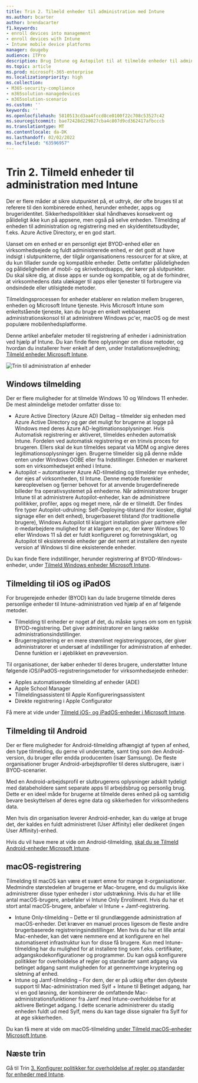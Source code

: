 ```yaml
---
title: Trin 2. Tilmeld enheder til administration med Intune
ms.author: bcarter
author: brendacarter
f1.keywords:
- enroll devices into management
- enroll devices with Intune
- Intune mobile device platforms
manager: dougeby
audience: ITPro
description: Brug Intune og Autopilot til at tilmelde enheder til administration for at sikre, at de apps, der kører på dem, er kompatible og for at forhindre virksomhedens datalækager.
ms.topic: article
ms.prod: microsoft-365-enterprise
ms.localizationpriority: high
ms.collection:
- M365-security-compliance
- m365solution-managedevices
- m365solution-scenario
ms.custom: ''
keywords: ''
ms.openlocfilehash: 5810513cd3aa4fccd8ce0100f22c708c53527c42
ms.sourcegitcommit: bae72428d229827cba4c807d9cd362417afbcccb
ms.translationtype: MT
ms.contentlocale: da-DK
ms.lasthandoff: 02/02/2022
ms.locfileid: "63596957"
---
```

# <a name="step-2-enroll-devices-into-management-with-intune"></a>Trin 2. Tilmeld enheder til administration med Intune

Der er flere måder at sikre slutpunktet på, et udtryk, der ofte bruges til at referere til den kombinerede enhed, herunder enheder, apps og brugeridentitet. Sikkerhedspolitikker skal håndhæves konsekvent og pålideligt ikke kun på appsene, men også på selve enheden. Tilmelding af enheden til administration og registrering med en skyidentitetsudbyder, f.eks. Azure Active Directory, er en god start.

Uanset om en enhed er en personligt ejet BYOD-enhed eller en virksomhedsejede og fuldt administrerede enhed, er det godt at have indsigt i slutpunkterne, der tilgår organisationens ressourcer for at sikre, at du kun tillader sunde og kompatible enheder. Dette omfatter pålideligheden og pålideligheden af mobil- og skrivebordsapps, der kører på slutpunkter. Du skal sikre dig, at disse apps er sunde og kompatible, og at de forhindrer, at virksomhedens data ulækager til apps eller tjenester til forbrugere via ondsindede eller utilsigtede metoder.

Tilmeldingsprocessen for enheder etablerer en relation mellem brugeren, enheden og Microsoft Intune tjeneste. Hvis Microsoft Intune som enkeltstående tjeneste, kan du bruge en enkelt webbaseret administrationskonsol til at administrere Windows pc'er, macOS og de mest populære mobilenhedsplatforme.

Denne artikel anbefaler metoder til registrering af enheder i administration ved hjælp af Intune. Du kan finde flere oplysninger om disse metoder, og hvordan du installerer hver enkelt af dem, under Installationsvejledning[: Tilmeld enheder Microsoft Intune](/mem/intune/fundamentals/deployment-guide-enrollment).

![Trin til administration af enheder](../media/devices/intune-mdm-steps-1.png#lightbox)

## <a name="windows-enrollment"></a>Windows tilmelding
Der er flere muligheder for at tilmelde Windows 10 og Windows 11 enheder. De mest almindelige metoder omfatter disse to:

- Azure Active Directory (Azure AD) Deltag – tilmelder sig enheden med Azure Active Directory og gør det muligt for brugerne at logge på Windows med deres Azure AD-legitimationsoplysninger. Hvis Automatisk registrering er aktiveret, tilmeldes enheden automatisk Intune. Fordelen ved automatisk registrering er en trinvis proces for brugeren. Ellers skal de kun tilmeldes separat via MDM og angive deres legitimationsoplysninger igen. Brugerne tilmelder sig på denne måde enten under Windows OOBE eller fra Indstillinger. Enheden er markeret som en virksomhedsejet enhed i Intune.
- Autopilot – automatiserer Azure AD-tilmelding og tilmelder nye enheder, der ejes af virksomheden, til Intune. Denne metode forenkler køreoplevelsen og fjerner behovet for at anvende brugerdefinerede billeder fra operativsystemet på enhederne. Når administratorer bruger Intune til at administrere Autopilot-enheder, kan de administrere politikker, profiler, apps og meget mere, når de er tilmeldt. Der findes fire typer Autopilot-udrulning: Self-Deploying-tilstand (for kiosker, digital signage eller en delt enhed), brugerbaseret tilstand (for traditionelle brugere), Windows Autopilot til klargjort installation giver partnere eller it-medarbejdere mulighed for at klargøre en pc, der kører Windows 10 eller Windows  11 så det er fuldt konfigureret og forretningsklart, og Autopilot til eksisterende enheder gør det nemt at installere den nyeste version af Windows til dine eksisterende enheder.

Du kan finde flere indstillinger, herunder registrering af BYOD-Windows-enheder, under [Tilmeld Windows enheder Microsoft Intune](/mem/intune/fundamentals/deployment-guide-enrollment-windows).

## <a name="ios-and-ipados-enrollment"></a>Tilmelding til iOS og iPadOS

For brugerejede enheder (BYOD) kan du lade brugerne tilmelde deres personlige enheder til Intune-administration ved hjælp af en af følgende metoder.
- Tilmelding til enheder er noget af det, du måske synes om som en typisk BYOD-registrering. Det giver administratorer en lang række administrationsindstillinger.
- Brugerregistrering er en mere strømlinet registreringsproces, der giver administratorer et undersæt af indstillinger for administration af enheder. Denne funktion er i øjeblikket en prøveversion.

Til organisationer, der køber enheder til deres brugere, understøtter Intune følgende iOS/iPadOS-registreringsmetoder for virksomhedsejede enheder:
- Apples automatiserede tilmelding af enheder (ADE)
- Apple School Manager
- Tilmeldingsassistent til Apple Konfigureringsassistent
- Direkte registrering i Apple Configurator

Få mere at vide under [Tilmeld iOS- og iPadOS-enheder i Microsoft Intune](/mem/intune/fundamentals/deployment-guide-enrollment-ios-ipados).

## <a name="android-enrollment"></a>Tilmelding til Android 

Der er flere muligheder for Android-tilmelding afhængigt af typen af enhed, den type tilmelding, du gerne vil understøtte, samt ting som den Android-version, du bruger eller endda producenten (især Samsung). De fleste organisationer bruger Android-arbejdsprofiler til deres slutbrugere, især i BYOD-scenarier. 

Med en Android-arbejdsprofil er slutbrugerens oplysninger adskilt tydeligt med databeholdere samt separate apps til arbejdsbrug og personlig brug. Dette er en ideel måde for brugerne at tilmelde deres enhed på og samtidig bevare beskyttelsen af deres egne data og sikkerheden for virksomhedens data. 

Men hvis din organisation leverer Android-enheder, kan du vælge at bruge det, der kaldes en fuldt administreret (User Affinity) eller dedikeret (ingen User Affinity)-enhed.

Hvis du vil have mere at vide om Android-tilmelding, [skal du se Tilmeld Android-enheder Microsoft Intune](/mem/intune/fundamentals/deployment-guide-enrollment-android).

## <a name="macos-enrollment"></a>macOS-registrering

Tilmelding til macOS kan være et svært emne for mange it-organisationer. Medmindre størstedelen af brugerne er Mac-brugere, end du muligvis ikke administrerer disse typer enheder i stor udstrækning. Hvis du har et lille antal macOS-brugere, anbefaler vi Intune Only Enrollment. Hvis du har et stort antal macOS-brugere, anbefaler vi Intune + Jamf-registrering.  
- Intune Only-tilmelding – Dette er til grundlæggende administration af macOS-enheder. Det kræver en manuel proces ligesom de fleste andre brugerbaserede registreringsindstillinger. Men hvis du har et lille antal Mac-enheder, kan det være nemmere end at konfigurere en hel automatiseret infrastruktur kun for disse få brugere. Kun med Intune-tilmelding har du mulighed for at installere ting som f.eks. certifikater, adgangskodekonfigurationer og programmer. Du kan også konfigurere politikker for overholdelse af regler og standarder samt adgang via betinget adgang samt muligheden for at gennemtvinge kryptering og sletning af enhed. 
- Intune og Jamf-tilmelding – For dem, der er på udkig efter den dybeste support til Mac-administration med Sylf + Intune til Betinget adgang, har vi en god løsning, der kombinerer de omfattende Mac-administrationsfunktioner fra Jamf med Intune-overholdelse for at aktivere Betinget adgang. I dette scenarie administrerer du stadig enheden fuldt ud med Sylf, mens du kan tage disse signaler fra Sylf for at øge sikkerheden.

Du kan få mere at vide om macOS-tilmelding [under Tilmeld macOS-enheder Microsoft Intune](/mem/intune/fundamentals/deployment-guide-enrollment-macos).

## <a name="next-steps"></a>Næste trin

Gå til Trin [3. Konfigurer politikker for overholdelse af regler og standarder for enheder med Intune](manage-devices-with-intune-compliance-policies.md).

